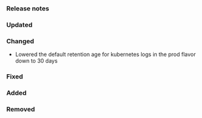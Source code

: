 ### Release notes

### Updated

### Changed
- Lowered the default retention age for kubernetes logs in the prod flavor down to 30 days

### Fixed

### Added

### Removed
